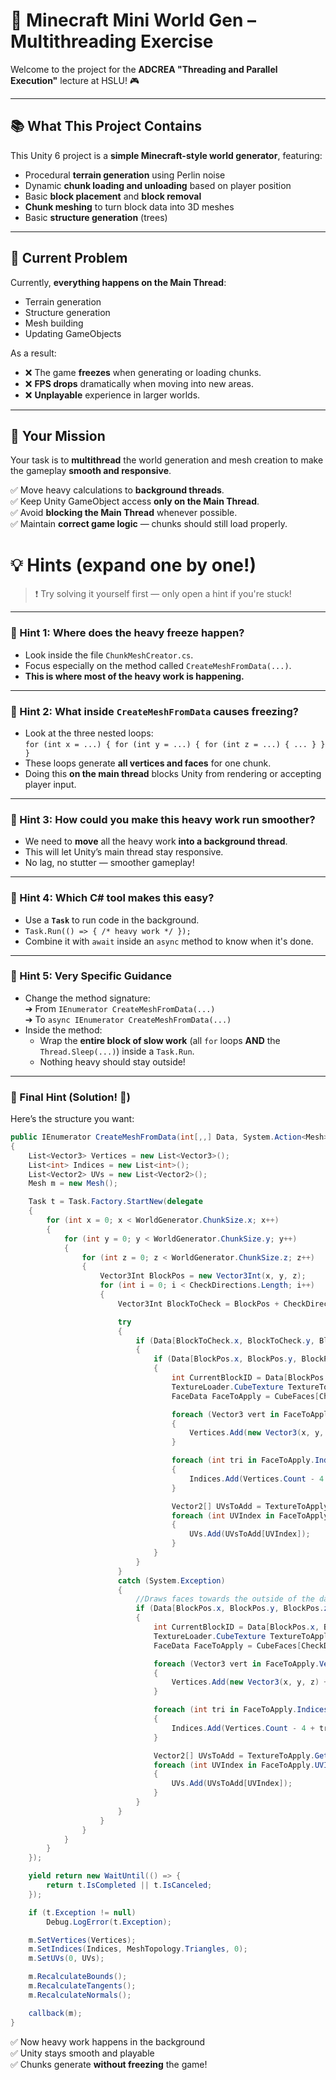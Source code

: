# 🧵 Minecraft Mini World Gen – Multithreading Exercise

Welcome to the project for the **ADCREA "Threading and Parallel Execution"** lecture at HSLU! 🎮

---

## 📚 What This Project Contains

This Unity 6 project is a **simple Minecraft-style world generator**, featuring:

- Procedural **terrain generation** using Perlin noise
- Dynamic **chunk loading and unloading** based on player position
- Basic **block placement** and **block removal**
- **Chunk meshing** to turn block data into 3D meshes
- Basic **structure generation** (trees)

---

## 🛑 Current Problem

Currently, **everything happens on the Main Thread**:

- Terrain generation
- Structure generation
- Mesh building
- Updating GameObjects

As a result:
- ❌ The game **freezes** when generating or loading chunks.
- ❌ **FPS drops** dramatically when moving into new areas.
- ❌ **Unplayable** experience in larger worlds.

---

## 🎯 Your Mission

Your task is to **multithread** the world generation and mesh creation to make the gameplay **smooth and responsive**.

✅ Move heavy calculations to **background threads**.  
✅ Keep Unity GameObject access **only on the Main Thread**.  
✅ Avoid **blocking the Main Thread** whenever possible.  
✅ Maintain **correct game logic** — chunks should still load properly.

# 💡 Hints (expand one by one!)

> ❗ Try solving it yourself first — only open a hint if you're stuck!

---

### 🧩 Hint 1: Where does the heavy freeze happen?
- Look inside the file `ChunkMeshCreator.cs`.
- Focus especially on the method called `CreateMeshFromData(...)`.
- **This is where most of the heavy work is happening.**

---

### 🧩 Hint 2: What inside `CreateMeshFromData` causes freezing?
- Look at the three nested loops:  
  `for (int x = ...) { for (int y = ...) { for (int z = ...) { ... } } }`
- These loops generate **all vertices and faces** for one chunk.
- Doing this **on the main thread** blocks Unity from rendering or accepting player input.

---

### 🧩 Hint 3: How could you make this heavy work run smoother?
- We need to **move** all the heavy work **into a background thread**.
- This will let Unity’s main thread stay responsive.
- No lag, no stutter — smoother gameplay!

---

### 🧩 Hint 4: Which C# tool makes this easy?
- Use a **`Task`** to run code in the background.
- `Task.Run(() => { /* heavy work */ });`  
- Combine it with `await` inside an `async` method to know when it's done.

---

### 🧩 Hint 5: Very Specific Guidance
- Change the method signature:  
  ➔ From `IEnumerator CreateMeshFromData(...)`  
  ➔ To `async IEnumerator CreateMeshFromData(...)`
- Inside the method:
  - Wrap the **entire block of slow work** (all `for` loops **AND** the `Thread.Sleep(...)`) inside a `Task.Run`.
  - Nothing heavy should stay outside!

---
  
### 🧩 Final Hint (Solution! 🚀)

Here’s the structure you want:

```csharp
public IEnumerator CreateMeshFromData(int[,,] Data, System.Action<Mesh> callback)
{
    List<Vector3> Vertices = new List<Vector3>();
    List<int> Indices = new List<int>();
    List<Vector2> UVs = new List<Vector2>();
    Mesh m = new Mesh();

    Task t = Task.Factory.StartNew(delegate
    {
        for (int x = 0; x < WorldGenerator.ChunkSize.x; x++)
        {
            for (int y = 0; y < WorldGenerator.ChunkSize.y; y++)
            {
                for (int z = 0; z < WorldGenerator.ChunkSize.z; z++)
                {
                    Vector3Int BlockPos = new Vector3Int(x, y, z);
                    for (int i = 0; i < CheckDirections.Length; i++)
                    {
                        Vector3Int BlockToCheck = BlockPos + CheckDirections[i];

                        try
                        {
                            if (Data[BlockToCheck.x, BlockToCheck.y, BlockToCheck.z] == 0)
                            {
                                if (Data[BlockPos.x, BlockPos.y, BlockPos.z] != 0)
                                {
                                    int CurrentBlockID = Data[BlockPos.x, BlockPos.y, BlockPos.z];
                                    TextureLoader.CubeTexture TextureToApply = TextureLoaderInstance.Textures[CurrentBlockID];
                                    FaceData FaceToApply = CubeFaces[CheckDirections[i]];

                                    foreach (Vector3 vert in FaceToApply.Vertices)
                                    {
                                        Vertices.Add(new Vector3(x, y, z) + vert);
                                    }

                                    foreach (int tri in FaceToApply.Indices)
                                    {
                                        Indices.Add(Vertices.Count - 4 + tri);
                                    }

                                    Vector2[] UVsToAdd = TextureToApply.GetUVsAtDirectionT(CheckDirections[i]);
                                    foreach (int UVIndex in FaceToApply.UVIndexOrder)
                                    {
                                        UVs.Add(UVsToAdd[UVIndex]);
                                    }
                                }
                            }
                        }
                        catch (System.Exception)
                        {
                            //Draws faces towards the outside of the data
                            if (Data[BlockPos.x, BlockPos.y, BlockPos.z] != 0)
                            {
                                int CurrentBlockID = Data[BlockPos.x, BlockPos.y, BlockPos.z];
                                TextureLoader.CubeTexture TextureToApply = TextureLoaderInstance.Textures[CurrentBlockID];
                                FaceData FaceToApply = CubeFaces[CheckDirections[i]];

                                foreach (Vector3 vert in FaceToApply.Vertices)
                                {
                                    Vertices.Add(new Vector3(x, y, z) + vert);
                                }

                                foreach (int tri in FaceToApply.Indices)
                                {
                                    Indices.Add(Vertices.Count - 4 + tri);
                                }

                                Vector2[] UVsToAdd = TextureToApply.GetUVsAtDirectionT(CheckDirections[i]);
                                foreach (int UVIndex in FaceToApply.UVIndexOrder)
                                {
                                    UVs.Add(UVsToAdd[UVIndex]);
                                }
                            }
                        }
                    }
                }
            }
        }
    });

    yield return new WaitUntil(() => {
        return t.IsCompleted || t.IsCanceled;
    });

    if (t.Exception != null)
        Debug.LogError(t.Exception);

    m.SetVertices(Vertices);
    m.SetIndices(Indices, MeshTopology.Triangles, 0);
    m.SetUVs(0, UVs);

    m.RecalculateBounds();
    m.RecalculateTangents();
    m.RecalculateNormals();

    callback(m);
}
```

✅ Now heavy work happens in the background  
✅ Unity stays smooth and playable  
✅ Chunks generate **without freezing** the game!
